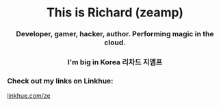 <h1 align="center">This is Richard (zeamp)</h1>
<h3 align="center">Developer, gamer, hacker, author. Performing magic in the cloud.</h3>
<h3 align="center">I'm big in Korea 리차드 지앰프</h3>

<h3 align="left">Check out my links on Linkhue:</h3>
<p align="left">
<a href="https://linkhue.com/ze" target="blank">linkhue.com/ze</a>
</p>

<!-- A staff meeting, but everyone's required to bring an actual staff. -->

